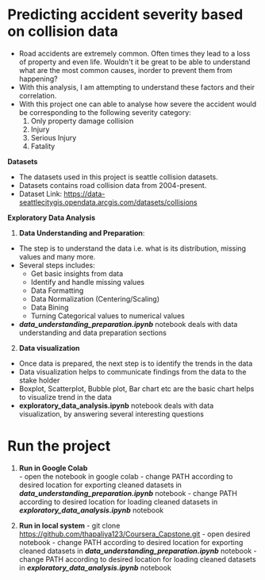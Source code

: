 # Predicting accident severity based on collision data
- Road accidents are extremely common. Often times they lead to a loss of property and even life. Wouldn't it be great to be able to understand what are the most common causes, inorder to prevent them from happening?
- With this analysis, I am attempting to understand these factors  and their correlation.  
- With this project one can able to analyse how severe the accident would be corresponding to the following severity category:
  1. Only property damage collision
  2. Injury
  3. Serious Injury
  4. Fatality

**Datasets**  
- The datasets used in this project is seattle collision datasets.
- Datasets contains road collision data from 2004-present.
- Dataset Link: https://data-seattlecitygis.opendata.arcgis.com/datasets/collisions

**Exploratory Data Analysis**
1. **Data Understanding and Preparation**:
  - The step is to understand the data i.e. what is its distribution, missing values and many more.
  - Several steps includes:
    - Get basic insights from data 
    - Identify and handle missing values
    - Data Formatting
    - Data Normalization (Centering/Scaling)  
    - Data Bining
    - Turning Categorical values to numerical values
  -  **_data_understanding_preparation.ipynb_** notebook deals with data understanding and data preparation sections
  
2. **Data visualization**
  - Once data is prepared, the next step is to identify the trends in the data
  - Data visualization helps to communicate findings from the data to the stake holder
  - Boxplot, Scatterplot, Bubble plot, Bar chart etc are the basic chart helps to visualize trend in the data
  - **exploratory_data_analysis.ipynb** notebook deals with data visualization, by answering several interesting questions
  
  
# Run the project
  1. **Run in Google Colab**  
    - open the notebook in google colab
    - change PATH according to desired location for exporting cleaned datasets in **_data_understanding_preparation.ipynb_** notebook
    - change PATH according to desired location for loading cleaned datasets in **_exploratory_data_analysis.ipynb_** notebook
   
  2. **Run in local system**
    - git clone https://github.com/thapaliya123/Coursera_Capstone.git
    - open desired notebook
    - change PATH according to desired location for exporting cleaned datasets in **_data_understanding_preparation.ipynb_** notebook
    - change PATH according to desired location for loading cleaned datasets in **_exploratory_data_analysis.ipynb_** notebook
 
  
